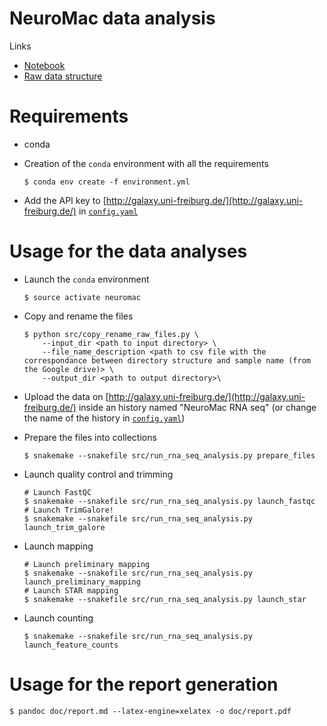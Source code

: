 NeuroMac data analysis
======================

Links
- [Notebook](https://monod.lelab.tailordev.fr/b57db1ec-cc35-47d6-8767-9140d0390bdc#THcB4zTs+1L1Hq9S26HTlJ0IZCjjlCzcnakq7mBGpJo=)
- [Raw data structure](https://docs.google.com/spreadsheets/d/1DL8pEVj5cvGflPIiaSPRXy-dMk2S7CxmnIk6Ubta2xs/edit#gid=0)

# Requirements

- conda
- Creation of the `conda` environment with all the requirements

    ```
    $ conda env create -f environment.yml
    ```

- Add the API key to [http://galaxy.uni-freiburg.de/](http://galaxy.uni-freiburg.de/) in [`config.yaml`](config.yaml)

# Usage for the data analyses

- Launch the `conda` environment

    ```
    $ source activate neuromac
    ```

- Copy and rename the files

    ```
    $ python src/copy_rename_raw_files.py \
        --input_dir <path to input directory> \
        --file_name_description <path to csv file with the correspondance between directory structure and sample name (from the Google drive)> \
        --output_dir <path to output directory>\
    ```

- Upload the data on [http://galaxy.uni-freiburg.de/](http://galaxy.uni-freiburg.de/) inside an history named "NeuroMac RNA seq" (or change the name of the history in [`config.yaml`](config.yaml))

- Prepare the files into collections

    ```
    $ snakemake --snakefile src/run_rna_seq_analysis.py prepare_files
    ```

- Launch quality control and trimming

    ```
    # Launch FastQC
    $ snakemake --snakefile src/run_rna_seq_analysis.py launch_fastqc
    # Launch TrimGalore!
    $ snakemake --snakefile src/run_rna_seq_analysis.py launch_trim_galore
    ```

- Launch mapping

    ```
    # Launch preliminary mapping
    $ snakemake --snakefile src/run_rna_seq_analysis.py launch_preliminary_mapping
    # Launch STAR mapping
    $ snakemake --snakefile src/run_rna_seq_analysis.py launch_star
    ```

- Launch counting
    
    ```
    $ snakemake --snakefile src/run_rna_seq_analysis.py launch_feature_counts
    ```

# Usage for the report generation

```
$ pandoc doc/report.md --latex-engine=xelatex -o doc/report.pdf
```